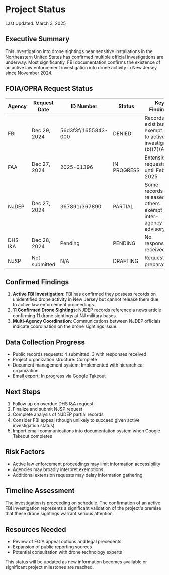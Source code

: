 # Project Status
Last Updated: March 3, 2025

## Executive Summary
This investigation into drone sightings near sensitive installations in the Northeastern United States has confirmed multiple official investigations are underway. Most significantly, FBI documentation confirms the existence of an active law enforcement investigation into drone activity in New Jersey since November 2024.

## FOIA/OPRA Request Status

| Agency | Request Date | ID Number | Status | Key Findings |
|--------|-------------|-----------|--------|--------------|
| FBI | Dec 29, 2024 | 56d3f3f/1655843-000 | DENIED | Records exist but exempt due to active investigation (b)(7)(A) |
| FAA | Dec 27, 2024 | 2025-01396 | IN PROGRESS | Extension requested until Feb 24, 2025 |
| NJDEP | Dec 27, 2024 | 367891/367890 | PARTIAL | Some records released, others exempt as inter-agency advisory |
| DHS I&A | Dec 28, 2024 | Pending | PENDING | No response received yet |
| NJSP | Not submitted | N/A | DRAFTING | Request in preparation |

## Confirmed Findings
1. **Active FBI Investigation**: FBI has confirmed they possess records on unidentified drone activity in New Jersey but cannot release them due to active law enforcement proceedings.
2. **11 Confirmed Drone Sightings**: NJDEP records reference a news article confirming 11 drone sightings at NJ military bases.
3. **Multi-Agency Coordination**: Communications between NJDEP officials indicate coordination on the drone sightings issue.

## Data Collection Progress
- Public records requests: 4 submitted, 3 with responses received
- Project organization structure: Complete
- Document management system: Implemented with hierarchical organization
- Email export: In progress via Google Takeout

## Next Steps
1. Follow up on overdue DHS I&A request
2. Finalize and submit NJSP request
3. Complete analysis of NJDEP partial records
4. Consider FBI appeal (though unlikely to succeed given active investigation status)
5. Import email communications into documentation system when Google Takeout completes

## Risk Factors
- Active law enforcement proceedings may limit information accessibility
- Agencies may broadly interpret exemptions
- Additional extension requests may delay information gathering

## Timeline Assessment
The investigation is proceeding on schedule. The confirmation of an active FBI investigation represents a significant validation of the project's premise that these drone sightings warrant serious attention.

## Resources Needed
- Review of FOIA appeal options and legal precedents
- Expansion of public reporting sources
- Potential consultation with drone technology experts

This status will be updated as new information becomes available or significant project milestones are reached.